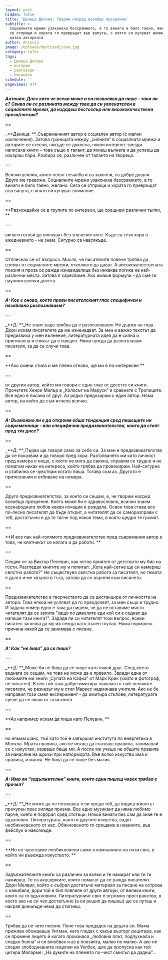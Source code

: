 ```yaml
---
layout: post
hidden: false
title: 'Деница Дилова: Творим насред всеобщо презрение'
subtitle: >-
  Социалните мрежи узакониха безсрамието, а то винаги е било таено, желано. Сега
  се отприщи и хората го превръщат във валута, с която си купуват внимание,
  казва авторката
author: Antonia
image: /Uploads/denitsadilova.jpg
category: talks
tags:
  - Деница Дилова
  - интервю
  - разговори
  - писането
schedule: ''
pageviews: 474
---
```

_**Антония: Днес като че всеки може и си позволява да пише - така ли е? Свива ли се разликата между това да си увлекателен в социалните мрежи, да издадеш бестселър или висококачествена проза/поезия?**_

\==

_**Деница: **_Съвременният автор е социален автор (с малки изключения). Затова границата между „силните” в социалната мрежа и авторите се стесни, някъде се докосна, някои интернет-звезди написаха книги – това също е талант, да яхнеш вълната и да успееш да изкараш пари. Разбира се, различен от таланта на твореца. 

\==

Всички усилия, които носят печалба и са законни, са добре дошли. Друго ме тревожи. Социалните мрежи узакониха безсрамието, а то винаги е било таено, желано. Сега се отприщи и хората го превръщат във валута, с която си купуват внимание. 

\==

**Разхождайки се в групите по интереси, ще срещнем различни тълпи, **

\==

винаги готови да линчуват без значение кого. Къде са тези хора в ежедневието - не знам. Сигурно са навсякъде. 

\==

Отплеснах се от въпроса. Мисля, че писателите повече трябва да вземат от социалните мрежи, отколкото да дават. А висококачествената поезия и проза се ражда изневиделица без никаква логика на най-различни места. Затова я харесваме. Ако имаше формули - да сме ги научили всички досега.

\==

_**А: Кое е онова, което прави писателският глас специфичен и незабавно разпознаваем?**_

\==

_**Д: **_Не знам защо трябва да е разпознаваем. Не държа на това. Дори искам писателите да ме изненадват. За мен е важно текстът да предизвика у мен вълнение, литературната идея да е силна и оригинална и езикът да е изящен. Няма нужда да разпознавам писателя, за да се случи това. 

\==

**Ако смени стила и ме плени отново, ще ми е по-интересен **

\==

от другия автор, който ми говори с един глас от десетте си книги. Прочетете Хенри Милър в „Колосът на Маруси” и сравнете с Тропиците. Все едно е писана от друг. Аз рядко предозирам с един автор. Няма автор, на който да съм изчела всичко.

\==

_**А: Възможно ли е да откроим обща тенденция сред пишещите ни съвременници - или специфични предизвикателства, които да стоят пред тях днес?**_

\==

_**Д: **_Първо ще говоря само за себе си. За мен е предизвикателство да се показвам и да говоря пред хора. Разголването ми като личност пред камера е нещо, с което не мога да свикна, справям се трудно и не помагам никак на интереса, който трябва да провокирам. Най-сигурна и стабилна се чувствам когато пиша. Тогава съм аз. Другото е притеснения и отбиване на номера.

\==

Друго предизвикателство, за което се сещам, е, че творим насред всеобщо презрение. Което може би е здравословно, всички знаем всенародната любов какви изчадия е раждала. Освен това става все по-лесно писателят да бъде открит, а читателят да се саморазправи с теб, достатъчно е да те тагне под някоя тема, в която щедро те громят.

\==

**И все пак най-голямото предизвикателство пред съвремения автор е това, че клетникът се налага и да работи. **

\==

Сещам се за Виктор Пелевин, как негов приятел от детството му бил на гости. Разгледал книгите му и попитал: „Кога най-сетне ще си намериш свястна работа?” Не съществува свястна работа за писателя, но темата е дълга и ме хвърля в тъга, затова да се върнем към писането.

\==

Предизвикателство е творчеството да се дистанцира от личността на автора. Това някои не успяват да го преодолеят, за мен също е трудно. И задача номер едно е така да пишем, че да не оставяме място читателят да се запита "защо по дяволите еди кой си е седнал да напише тази книга?". Зададе ли си читателят този въпрос, всеки писател започва да му изглежда като пълен глупак. Няма нормална причина някой да се занимава с писане. 

\==

_**А: Как “не бива” да се пише?**_

\==

_**Д: **_Може би не бива да се пише като някой друг. След което веднага се сещам, че това не може да е правило. Заради една от любимите ми книги „Супата на Кафка” от Марк Крик (който е фотограф, не писател). В нея той така добре имитира няколко от най-великите писатели, че разказът му в стил Маркес надминава учителя. Ако не бе направил този смел експеримент - да имитира стилове, литературата щеше да се лиши от тази книга.  

\==

**Аз например искам да пиша като Пелевин, **

\==

но нямам шанс, тъй като той е завършил института по енергетика в Москва. Мразя правила, ако не искаш да спазваш правила, занимавай се с изкуство, казваше баща ми. А после ме учеше на общите правила за нанасяне на щрихи при натюрморта. Във всяко изкуство има и правила, и магия. Не бива да се пише без магия. 

\==

_**А: Има ли “задължителни” книги, които един пишещ човек трябва е прочел?**_

\==

_**Д: **_Не може да не познаваш тези преди теб, да видиш животът пречупен през хиляди призми. Все едно музикант да няма любимо парче, което е подбрал сред стотици. Някой винаги без сам да знае те е вдъхновил. Литературата, както и другите изкуства, вадят необикновеното от нас. Обикновеното го срещаме в новините, във фейсбук и навсякъде. 

\==

**Но се чувстваме необикновени само в компанията на онзи свят, в който ни въвежда изкуството. **

\==

Задължителните книги са различни за всеки и те намират или ти ги намираш. Те са акушерките, които помагат да се ражда писателят. Дори Мелвил, който е събрал достатъчо материал за писане на острова с канибали, дори той е бил повлиян от други автори, от велики книги, които са го вдъхновили. Литературният свят е огромно пространство, в което ако не си чел достатъчно (а си решил да пишеш) ще се луташ и накрая доникъде няма да стигнеш. 

\==

Трябва да се чете поезия. Поне това предадох на децата си. Мама приживе обожаваше Уитман, като гледах с какъв възторг рецитира, как се променя лицето й когато произнася „любовна плът, подпухнала и сладко болна” и се влюбвах и аз в поезията, малко по малко. А ако не следях злободневните изцепки на Уелбек, щях да пропусна как той цитира Маларме: „На думите на племето по-чист смисъл да дадеш”...
